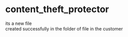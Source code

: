 # content_theft_protector

its a new file   
created successfully
in the folder
of file
in the customer
